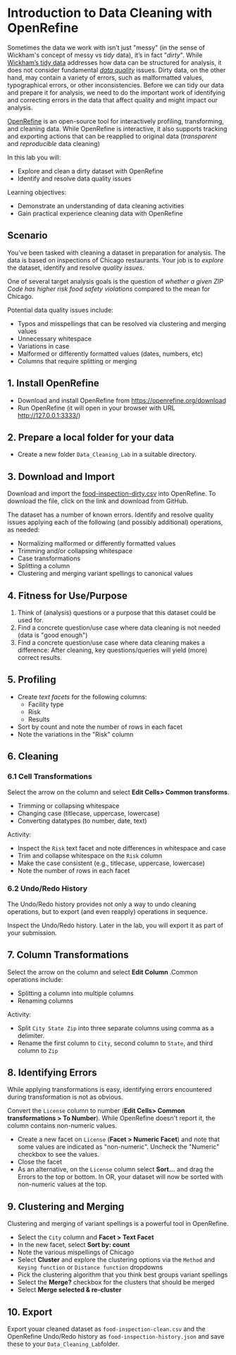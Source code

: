 # Introduction to Data Cleaning with OpenRefine

Sometimes the data we work with isn’t just "messy" (in the sense of Wickham's concept of messy vs _tidy_ data), it’s in fact "_dirty_". While [Wickham’s tidy data](https://www.jstatsoft.org/article/view/v059i10) addresses how data can be structured for analysis, it does not consider fundamental [_data quality_](https://en.wikipedia.org/wiki/Data_quality) issues. Dirty data, on the other hand, may contain a variety of errors, such as malformatted values, typographical errors, or other inconsistencies. Before we can tidy our data and prepare it for analysis, we need to do the important work of identifying and correcting errors in the data that affect quality and might impact our analysis. 

[OpenRefine](https://en.wikipedia.org/wiki/OpenRefine) is an open-source tool for interactively profiling, transforming, and cleaning data. While OpenRefine is interactive, it also supports tracking and exporting actions that can be reapplied to original data (_transparent_ and _reproducible_ data cleaning)

In this lab you will:
* Explore and clean a dirty dataset with OpenRefine
* Identify and resolve data quality issues

Learning objectives:
* Demonstrate an understanding of data cleaning activities
* Gain practical experience cleaning data with OpenRefine


## Scenario
You’ve been tasked with cleaning a dataset in preparation for analysis. The data is based on inspections of Chicago restaurants. Your job is to _explore_ the dataset, identify and resolve _quality issues_.  

One of several target analysis goals is the question of _whether a given ZIP Code has higher risk food safety violations_ compared to the mean for Chicago. 

Potential data quality issues include:
* Typos and misspellings that can be resolved via clustering and merging values
* Unnecessary whitespace
* Variations in case
* Malformed or differently formatted values (dates, numbers, etc)
* Columns that require splitting or merging

## 1. Install OpenRefine

* Download and install OpenRefine from https://openrefine.org/download
* Run OpenRefine (it will open in your browser with URL http://127.0.0.1:3333/)

## 2. Prepare a local folder for your data

* Create a new folder `Data_Cleaning_Lab` in a suitable directory.

## 3. Download and Import 

Download and import the [food-inspection-dirty.csv](https://github.com/illinois-data-curation/is477-fa24/blob/main/labs/food-inspections-dirty.csv) into OpenRefine. To download the file, click on the link and download from GitHub.

The dataset has a number of known errors. Identify and resolve quality issues applying each of the following (and possibly additional) operations, as needed:
  * Normalizing malformed or differently formatted values
  * Trimming and/or collapsing whitespace
  * Case transformations
  * Splitting a column
  * Clustering and merging variant spellings to canonical values

## 4. Fitness for Use/Purpose

1. Think of (analysis) questions or a purpose that this dataset could be used for.
2. Find a concrete question/use case where data cleaning is not needed (data is "good enough")
3. Find a concrete question/use case where data cleaning makes a difference: After cleaning, key questions/queries will yield (more) correct results.

## 5. Profiling

* Create _text facets_ for the following columns: 
  * Facility type
  * Risk
  * Results
* Sort by count and note the number of rows in each facet
* Note the variations in the "Risk" column

## 6. Cleaning

### 6.1 Cell Transformations

Select the arrow on the column and select **Edit Cells> Common transforms**.
* Trimming or collapsing whitespace
* Changing case (titlecase, uppercase, lowercase)
* Converting datatypes (to number, date, text)

Activity:
* Inspect the `Risk` text facet and note differences in whitespace and case
* Trim and collapse whitespace on the `Risk` column
* Make the case consistent (e.g., titlecase, uppercase, lowercase)
* Note the number of rows in each facet

### 6.2 Undo/Redo History

The Undo/Redo history provides not only a way to undo cleaning operations, but to export (and even reapply) operations in sequence.

Inspect the Undo/Redo history. Later in the lab, you will export it as part of your submission.

## 7. Column Transformations

Select the arrow on the column and select **Edit Column** .Common operations include:
* Splitting a column into multiple columns
* Renaming columns

Activity:
* Split `City State Zip` into three separate columns using comma as a delimiter.
* Rename the first column to `City`, second column to `State`, and third column to `Zip`


## 8. Identifying Errors

While applying transformations is easy, identifying errors encountered during transformation is not as obvious.

Convert the `License` column to number (**Edit Cells> Common transformations > To Number**). While OpenRefine doesn't report it, the column contains non-numeric values.
* Create a new facet on `License` (**Facet > Numeric Facet**) and note that some values are indicated as "non-numeric". Uncheck the "Numeric" checkbox to see the values.
* Close the facet
* As an alternative, on the `License` column select **Sort...** and drag the Errors to the top or bottom. In OR, your dataset will now be sorted with non-numeric values at the top.


## 9. Clustering and Merging

Clustering and merging of variant spellings is a powerful tool in OpenRefine.

* Select the `City` column and **Facet > Text Facet**
* In the new facet, select **Sort by: count**
* Note the various mispellings of Chicago
* Select **Cluster** and explore the clustering options via the `Method` and `Keying function` or `Distance function` dropdowns
* Pick the clustering algorithm that you think best groups variant spellings
* Select the **Merge?** checkbox for the clusters that should be merged 
* Select **Merge selected & re-cluster** 


## 10. Export

Export youar cleaned dataset as `food-inspection-clean.csv` and the OpenRefine Undo/Redo history as `food-inspection-history.json` and save these to your `Data_Cleaning_Lab`folder.






